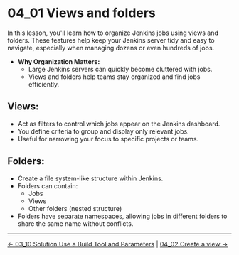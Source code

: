 # 04_01 Views and folders

In this lesson, you'll learn how to organize Jenkins jobs using views and folders. These features help keep your Jenkins server tidy and easy to navigate, especially when managing dozens or even hundreds of jobs.

- **Why Organization Matters:**
  - Large Jenkins servers can quickly become cluttered with jobs.
  - Views and folders help teams stay organized and find jobs efficiently.

## **Views:**

- Act as filters to control which jobs appear on the Jenkins dashboard.
- You define criteria to group and display only relevant jobs.
- Useful for narrowing your focus to specific projects or teams.

## **Folders:**

- Create a file system-like structure within Jenkins.
- Folders can contain:
  - Jobs
  - Views
  - Other folders (nested structure)
- Folders have separate namespaces, allowing jobs in different folders to share the same name without conflicts.

<!-- FooterStart -->
---
[← 03_10 Solution Use a Build Tool and Parameters](../../ch3_job_workspaces_artifacts_parameters/03_10_solution_use_a_build_tool_parameters/README.md) | [04_02 Create a view →](../04_02_create_a_view/README.md)
<!-- FooterEnd -->
